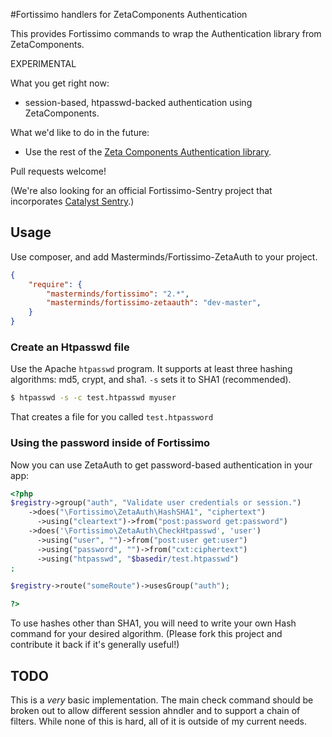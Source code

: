 #Fortissimo handlers for ZetaComponents Authentication

This provides Fortissimo commands to wrap the Authentication library
from ZetaComponents.

EXPERIMENTAL

What you get right now:

- session-based, htpasswd-backed authentication using ZetaComponents.

What we'd like to do in the future:

- Use the rest of the [Zeta Components Authentication library](https://github.com/zetacomponents/Authentication).

Pull requests welcome!

(We're also looking for an official Fortissimo-Sentry project that
incorporates [Catalyst Sentry](https://github.com/cartalyst/sentry).)


## Usage

Use composer, and add Masterminds/Fortissimo-ZetaAuth to your project.

```json
{
    "require": {
        "masterminds/fortissimo": "2.*",
        "masterminds/fortissimo-zetaauth": "dev-master",
    }
}
```

### Create an Htpasswd file

Use the Apache `htpasswd` program. It supports at least three hashing
algorithms: md5, crypt, and sha1. `-s` sets it to SHA1 (recommended).

```sh
$ htpasswd -s -c test.htpasswd myuser
```

That creates a file for you called `test.htpassword`

### Using the password inside of Fortissimo

Now you can use ZetaAuth to get password-based authentication in your
app:

```php
<?php
$registry->group("auth", "Validate user credentials or session.")
    ->does("\Fortissimo\ZetaAuth\HashSHA1", "ciphertext")
      ->using("cleartext")->from("post:password get:password")
    ->does('\Fortissimo\ZetaAuth\CheckHtpasswd', 'user')
      ->using("user", "")->from("post:user get:user")
      ->using("password", "")->from("cxt:ciphertext")
      ->using("htpasswd", "$basedir/test.htpasswd")
;

$registry->route("someRoute")->usesGroup("auth");

?>
```

To use hashes other than SHA1, you will need to write your own Hash
command for your desired algorithm. (Please fork this project and
contribute it back if it's generally useful!)



## TODO

This is a *very* basic implementation. The main check command should be
broken out to allow different session ahndler and to support a chain of
filters. While none of this is hard, all of it is outside of my current
needs.

